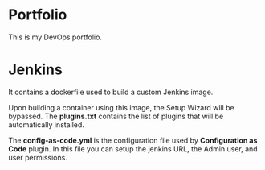 # Portfolio

This is my DevOps portfolio.

# Jenkins

It contains a dockerfile used to build a custom Jenkins image. 

Upon building a container using this image, the Setup Wizard will be bypassed. The **plugins.txt** contains the list of plugins that will be automatically installed. 

The **config-as-code.yml** is the configuration file used by **Configuration as Code** plugin. In this file you can setup the jenkins URL, the Admin user, and user permissions.

